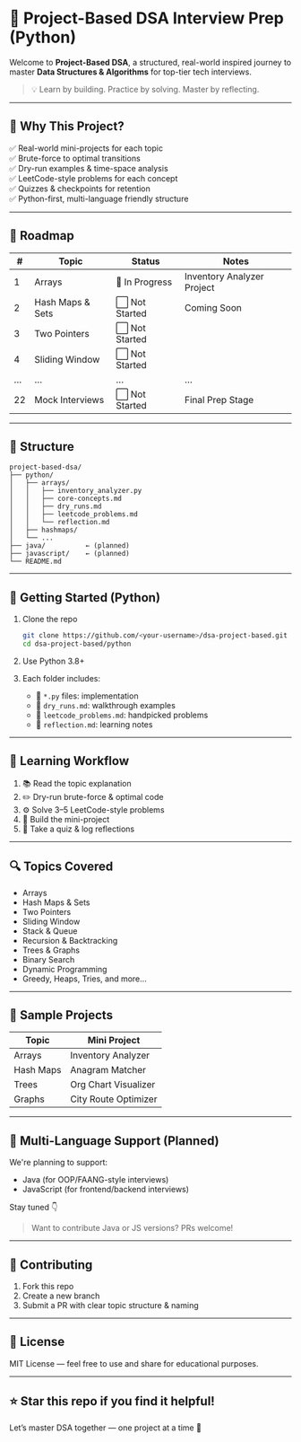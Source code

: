 # 📘 Project-Based DSA Interview Prep (Python)

Welcome to **Project-Based DSA**, a structured, real-world inspired journey to master **Data Structures & Algorithms** for top-tier tech interviews.

> 💡 Learn by building. Practice by solving. Master by reflecting.

---

## 📌 Why This Project?

✅ Real-world mini-projects for each topic  
✅ Brute-force to optimal transitions  
✅ Dry-run examples & time-space analysis  
✅ LeetCode-style problems for each concept  
✅ Quizzes & checkpoints for retention  
✅ Python-first, multi-language friendly structure

---

## 🧭 Roadmap

| #  | Topic                   | Status    | Notes                  |
|----|-------------------------|-----------|-------------------------|
| 1  | Arrays                  | 🔄 In Progress | Inventory Analyzer Project |
| 2  | Hash Maps & Sets        | ⬜ Not Started | Coming Soon             |
| 3  | Two Pointers            | ⬜ Not Started |                         |
| 4  | Sliding Window          | ⬜ Not Started |                         |
| …  | …                       | …         | …                       |
| 22 | Mock Interviews         | ⬜ Not Started | Final Prep Stage       |

---

## 🧪 Structure

```
project-based-dsa/
├── python/
│   ├── arrays/
│   │   ├── inventory_analyzer.py
│   │   ├── core-concepts.md
│   │   ├── dry_runs.md
│   │   ├── leetcode_problems.md
│   │   └── reflection.md
│   ├── hashmaps/
│   └── ...
├── java/          ← (planned)
├── javascript/    ← (planned)
└── README.md
```

---

## 🚀 Getting Started (Python)

1. Clone the repo  
   ```bash
   git clone https://github.com/<your-username>/dsa-project-based.git
   cd dsa-project-based/python
   ```

2. Use Python 3.8+  
3. Each folder includes:
   - 📄 `*.py` files: implementation
   - 🧪 `dry_runs.md`: walkthrough examples
   - 📘 `leetcode_problems.md`: handpicked problems
   - 🧠 `reflection.md`: learning notes

---

## 🧠 Learning Workflow

1. 📚 Read the topic explanation
2. ✏️ Dry-run brute-force & optimal code
3. ⚙️ Solve 3–5 LeetCode-style problems
4. 🧪 Build the mini-project
5. 📌 Take a quiz & log reflections

---

## 🔍 Topics Covered

- Arrays
- Hash Maps & Sets
- Two Pointers
- Sliding Window
- Stack & Queue
- Recursion & Backtracking
- Trees & Graphs
- Binary Search
- Dynamic Programming
- Greedy, Heaps, Tries, and more…

---

## 🧩 Sample Projects

| Topic     | Mini Project             |
|-----------|--------------------------|
| Arrays    | Inventory Analyzer       |
| Hash Maps | Anagram Matcher          |
| Trees     | Org Chart Visualizer     |
| Graphs    | City Route Optimizer     |

---

## 🔄 Multi-Language Support (Planned)

We're planning to support:
- Java (for OOP/FAANG-style interviews)
- JavaScript (for frontend/backend interviews)

Stay tuned 👇  
> Want to contribute Java or JS versions? PRs welcome!

---

## 📣 Contributing

1. Fork this repo
2. Create a new branch
3. Submit a PR with clear topic structure & naming

---

## 📇 License

MIT License — feel free to use and share for educational purposes.

---

## ⭐️ Star this repo if you find it helpful!

Let’s master DSA together — one project at a time 💪